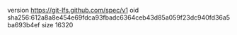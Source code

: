 version https://git-lfs.github.com/spec/v1
oid sha256:612a8a8e454e69fdca93fbadc6364ceb43d85a059f23dc940fd36a5ba693b4ef
size 16320
